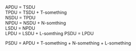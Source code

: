 APDU = TSDU   
TPDU = TSDU + T-something   
NSDU = TPDU   
NPDU = NSDU + N-somthing   
LSDU = NPDU    
LPDU = LSDU + L-somthing
PSDU = LPDU

PSDU = APDU + T-something + N-something + L-something 
